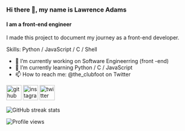 ### Hi there 👋, my name is Lawrence Adams
#### I am a front-end engineer
I made this project to document my journey as a front-end developer.

Skills: Python / JavaScript / C / Shell 

- 🔭 I’m currently working on Software Engineerring (front -end) 
- 🌱 I’m currently learning Python / C / JavaScript
- 📫 How to reach me: @the_clubfoot on Twitter 


[<img src='https://cdn.jsdelivr.net/npm/simple-icons@3.0.1/icons/github.svg' alt='github' height='40'>](https://github.com/theclubfoot)  [<img src='https://cdn.jsdelivr.net/npm/simple-icons@3.0.1/icons/instagram.svg' alt='instagram' height='40'>](https://www.instagram.com/bigricogram/)  [<img src='https://cdn.jsdelivr.net/npm/simple-icons@3.0.1/icons/twitter.svg' alt='twitter' height='40'>](https://twitter.com/the_clubfoot)  

![GitHub streak stats](https://github-readme-streak-stats.herokuapp.com/?user=theclubfoot)  

![Profile views](https://gpvc.arturio.dev/theclubfoot)  

<!--
**theclubfoot/theclubfoot** is a ✨ _special_ ✨ repository because its `README.md` (this file) appears on your GitHub profile.

Here are some ideas to get you started:

- 🔭 I’m currently working on ...
- 🌱 I’m currently learning ...
- 👯 I’m looking to collaborate on ...
- 🤔 I’m looking for help with ...
- 💬 Ask me about ...
- 📫 How to reach me: ...
- 😄 Pronouns: ...
- ⚡ Fun fact: ...
-->
